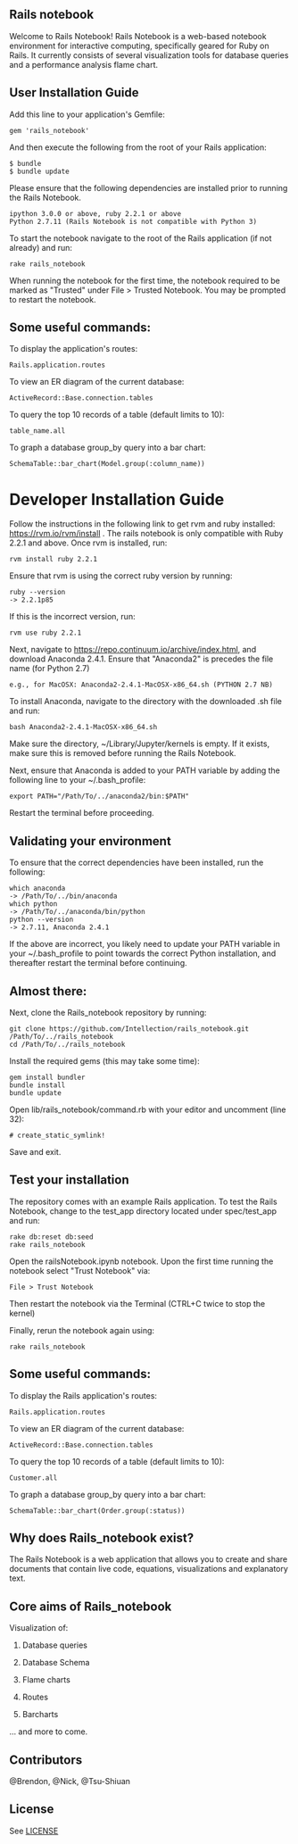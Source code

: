 ## Rails notebook

Welcome to Rails Notebook! Rails Notebook is a web-based notebook environment for interactive computing, specifically geared for Ruby on Rails. It currently consists of several visualization tools for database queries and a performance analysis flame chart. 

## User Installation Guide

Add this line to your application's Gemfile:

    gem 'rails_notebook'

And then execute the following from the root of your Rails application:

	$ bundle
	$ bundle update

Please ensure that the following dependencies are installed prior to running the Rails Notebook.

    ipython 3.0.0 or above, ruby 2.2.1 or above
    Python 2.7.11 (Rails Notebook is not compatible with Python 3)

To start the notebook navigate to the root of the Rails application (if not already) and run:

    rake rails_notebook

When running the notebook for the first time, the notebook required to be marked as "Trusted" under File > Trusted Notebook. You may be prompted to restart the notebook.

## Some useful commands:

To display the application's routes:

	Rails.application.routes

To view an ER diagram of the current database:

	ActiveRecord::Base.connection.tables

To query the top 10 records of a table (default limits to 10):

	table_name.all

To graph a database group_by query into a bar chart:

	SchemaTable::bar_chart(Model.group(:column_name))

# Developer Installation Guide
Follow the instructions in the following link to get rvm and ruby installed: https://rvm.io/rvm/install . The rails notebook is only compatible with Ruby 2.2.1 and above. Once rvm is installed, run:

    rvm install ruby 2.2.1

Ensure that rvm is using the correct ruby version by running:

    ruby --version 
    -> 2.2.1p85

If this is the incorrect version, run:
    
    rvm use ruby 2.2.1
    
Next, navigate to https://repo.continuum.io/archive/index.html, and download Anaconda 2.4.1. Ensure that "Anaconda2" is precedes the file name (for Python 2.7)
    
    e.g., for MacOSX: Anaconda2-2.4.1-MacOSX-x86_64.sh (PYTHON 2.7 NB)

To install Anaconda, navigate to the directory with the downloaded .sh file and run:

    bash Anaconda2-2.4.1-MacOSX-x86_64.sh

Make sure the directory, ~/Library/Jupyter/kernels is empty. If it exists, make sure this is removed before running the Rails Notebook.

Next, ensure that Anaconda is added to your PATH variable by adding the following line to your ~/.bash_profile:
    
    export PATH="/Path/To/../anaconda2/bin:$PATH"

Restart the terminal before proceeding.

## Validating your environment

To ensure that the correct dependencies have been installed, run the following:

    which anaconda 
    -> /Path/To/../bin/anaconda
    which python 
    -> /Path/To/../anaconda/bin/python
    python --version 
    -> 2.7.11, Anaconda 2.4.1

If the above are incorrect, you likely need to update your PATH variable in your ~/.bash_profile to point towards the correct Python installation, and thereafter restart the terminal before continuing.

## Almost there:

Next, clone the Rails_notebook repository by running:

    git clone https://github.com/Intellection/rails_notebook.git /Path/To/../rails_notebook
    cd /Path/To/../rails_notebook

Install the required gems (this may take some time):
    
    gem install bundler
    bundle install
    bundle update


Open lib/rails_notebook/command.rb with your editor and uncomment (line 32):
    
    # create_static_symlink!

Save and exit.

## Test your installation
The repository comes with an example Rails application. To test the Rails Notebook, change to the test_app directory located under spec/test_app and run:

    rake db:reset db:seed
    rake rails_notebook

Open the railsNotebook.ipynb notebook. Upon the first time running the notebook select "Trust Notebook" via:
    
    File > Trust Notebook
    
Then restart the notebook via the Terminal (CTRL+C twice to stop the kernel)

Finally, rerun the notebook again using:
    
    rake rails_notebook

## Some useful commands:

To display the Rails application's routes:

	Rails.application.routes

To view an ER diagram of the current database:

	ActiveRecord::Base.connection.tables

To query the top 10 records of a table (default limits to 10):

	Customer.all

To graph a database group_by query into a bar chart:

	SchemaTable::bar_chart(Order.group(:status))

## Why does Rails_notebook exist?

The Rails Notebook is a web application that allows you to create and share documents that contain live code, equations, visualizations and explanatory text.
## Core aims of Rails_notebook

Visualization of: 

1) Database queries

2) Database Schema

3) Flame charts

4) Routes

5) Barcharts 

... and more to come.



## Contributors

@Brendon, @Nick, @Tsu-Shiuan

## License
See [LICENSE](./MIT-LICENSE)